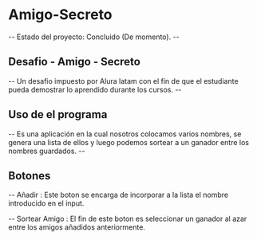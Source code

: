 <h1>Amigo-Secreto</h1>

-- Estado del proyecto: Concluido (De momento). --

<h2>Desafio - Amigo - Secreto</h2>

-- Un desafio impuesto por Alura latam con el fin de que el estudiante pueda demostrar lo aprendido durante los cursos. --

<h2>Uso de el programa</h2>

-- Es una aplicación en la cual nosotros colocamos varios nombres, se genera una lista de ellos y luego podemos sortear a un ganador entre los nombres guardados. --

<h2>Botones</h2>

-- Añadir : Este boton se encarga de incorporar a la lista el nombre introducido en el input.

-- Sortear Amigo : El fin de este boton es seleccionar un ganador al azar entre los amigos añadidos anteriormente.

